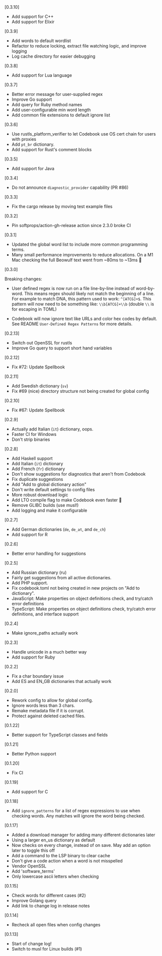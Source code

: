 [0.3.10]

- Add support for C++
- Add support for Elixir

[0.3.9]

- Add words to default wordlist
- Refactor to reduce locking, extract file watching logic, and improve logging
- Log cache directory for easier debugging

[0.3.8]

- Add support for Lua language

[0.3.7]

- Better error message for user-supplied regex
- Improve Go support
- Add query for Ruby method names
- Add user-configurable min word length
- Add common file extensions to default ignore list

[0.3.6]

- Use rustls_platform_verifier to let Codebook use OS cert chain for users with proxies
- Add `pt_br` dictionary.
- Add support for Rust's comment blocks

[0.3.5]

- Add support for Java

[0.3.4]

- Do not announce `diagnostic_provider` capability (PR #86)

[0.3.3]

- Fix the cargo release by moving test example files

[0.3.2]

- Pin softprops/action-gh-release action since 2.3.0 broke CI

[0.3.1]

- Updated the global word list to include more common programming terms.
- Many small performance improvements to reduce allocations. On a M1 Mac checking the full Beowulf text went from ~80ms to ~13ms 🚀

[0.3.0]

Breaking changes:

- User defined regex is now run on a file line-by-line instead of word-by-word. This means regex should likely not match the beginning of a line. For example to match DNA, this pattern used to work: `^[ATCG]+$`. This pattern will now need to be something like: `\\b[ATCG]+\\b` (double `\\` is for escaping in TOML)

- Codebook will now ignore text like URLs and color hex codes by default. See README `User-Defined Regex Patterns` for more details.

[0.2.13]

- Switch out OpenSSL for rustls
- Improve Go query to support short hand variables

[0.2.12]

- Fix #72: Update Spellbook

[0.2.11]

- Add Swedish dictionary (`sv`)
- Fix #69 (nice) directory structure not being created for global config

[0.2.10]

- Fix #67: Update Spellbook

[0.2.9]

- Actually add Italian (`it`) dictionary, oops.
- Faster CI for Windows
- Don't strip binaries

[0.2.8]

- Add Haskell support
- Add Italian (`it`) dictionary
- Add French (`fr`) dictionary
- Don't show suggestions for diagnostics that aren't from Codebook
- Fix duplicate suggestions
- Add "Add to global dictionary action"
- Don't write default settings to config files
- More robust download logic
- Add LTO compile flag to make Codebook even faster 🚀
- Remove GLIBC builds (use musl!)
- Add logging and make it configurable

[0.2.7]

- Add German dictionaries (`de`, `de_at`, and `de_ch`)
- Add support for R

[0.2.6]

- Better error handling for suggestions

[0.2.5]

- Add Russian dictionary (ru)
- Fairly get suggestions from all active dictionaries.
- Add PHP support.
- Fix codebook.toml not being created in new projects on "Add to dictionary".
- JavaScript: Make properties on object definitions check, and try/catch error definitions
- TypeScript: Make properties on object definitions check, try/catch error definitions, and interface support

[0.2.4]

- Make ignore_paths actually work

[0.2.3]

- Handle unicode in a much better way
- Add support for Ruby

[0.2.2]

- Fix a char boundary issue
- Add ES and EN_GB dictionaries that actually work

[0.2.0]

- Rework config to allow for global config.
- Ignore words less than 3 chars.
- Remake metadata file if it is corrupt.
- Protect against deleted cached files.

[0.1.22]

- Better support for TypeScript classes and fields

[0.1.21]

- Better Python support

[0.1.20]

- Fix CI

[0.1.19]

- Add support for C

[0.1.18]

- Add `ignore_patterns` for a list of regex expressions to use when checking words. Any matches will ignore the word being checked.

[0.1.17]

- Added a download manager for adding many different dictionaries later
- Using a larger en_us dictionary as default
- Now checks on every change, instead of on save. May add an option later to toggle this off
- Add a command to the LSP binary to clear cache
- Don't give a code action when a word is not misspelled
- Vendor OpenSSL
- Add 'software_terms'
- Only lowercase ascii letters when checking

[0.1.15]

- Check words for different cases (#2)
- Improve Golang query
- Add link to change log in release notes

[0.1.14]

- Recheck all open files when config changes

[0.1.13]

- Start of change log!
- Switch to musl for Linux builds (#1)
